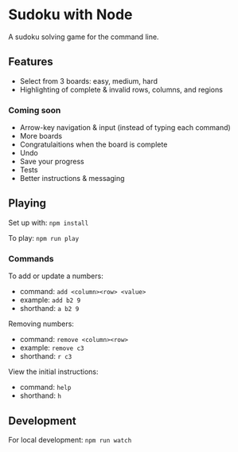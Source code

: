 # Sudoku with Node

A sudoku solving game for the command line.

## Features

- Select from 3 boards: easy, medium, hard
- Highlighting of complete & invalid rows, columns, and regions

### Coming soon

- Arrow-key navigation & input (instead of typing each command)
- More boards
- Congratulaitions when the board is complete
- Undo
- Save your progress
- Tests
- Better instructions & messaging

## Playing

Set up with: `npm install`

To play: `npm run play`

### Commands

To add or update a numbers:

- command: `add <column><row> <value>`
- example: `add b2 9`
- shorthand: `a b2 9`

Removing numbers:

- command: `remove <column><row>`
- example: `remove c3`
- shorthand: `r c3`

View the initial instructions:

- command: `help`
- shorthand: `h`

## Development

For local development: `npm run watch`


